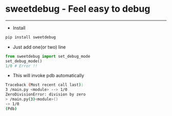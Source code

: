 # sweetdebug - Feel easy to debug
---
- Install
```bash
pip install sweetdebug
```


- Just add one(or two) line
```python
from sweetdebug import set_debug_mode
set_debug_mode()
1/0 # Error !!
```

- This will invoke pdb automatically

```bash
Traceback (Most recent call last):
3 /main.py <module> --> 1/0
ZeroDivisionError: division by zero
> /main.py(3)<module>()
-> 1/0
(Pdb) 
```
